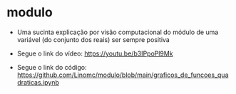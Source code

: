 # modulo
* Uma sucinta explicação por visão computacional do módulo de uma variável (do conjunto dos reais) ser sempre positiva

* Segue o link do vídeo: https://youtu.be/b3IPpoPl9Mk
* Segue o link do código: https://github.com/Linomc/modulo/blob/main/graficos_de_funcoes_quadraticas.ipynb
